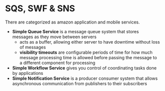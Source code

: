 # SQS, SWF & SNS
There are categorized as amazon application and mobile services.
- **Simple Queue Service** is a message queue system that stores messages as they move between servers
  - acts as a buffer, allowing either server to have downtime without loss of messages
  - **visibility timeouts** are configurable periods of time for how much message processing time is allowed before passing the message to a different component for processing
- **Simple Workflow Service** gives you control of coordinating tasks done by applications
- **Simple Notification Service** is a producer consumer system that allows asynchronous communication from publishers to their subscribers
